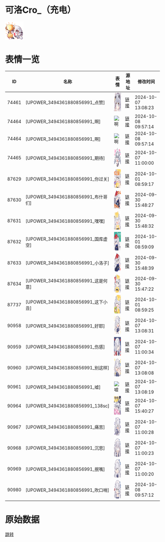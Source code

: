 # 可洛Cro_（充电）

<img src="./cover.png" height="60" alt="cover" />

# 表情一览

|ID|名称|表情|源地址|修改时间|
|----|----|----|----|----|
|74461|[UPOWER_3494361880856991_点赞]|<img src="./pic/074461_%5BUPOWER_3494361880856991_点赞%5D.png" height="60" alt="点赞"/>|[链接](https://i0.hdslb.com/bfs/garb/ad7fb2493e960bde82872cd1b9b58be21cc1129c.png)|2024-10-07 13:08:23|
|74464|[UPOWER_3494361880856991_啊]|<img src="./pic/074464_%5BUPOWER_3494361880856991_啊%5D.png" height="60" alt="啊"/>|[链接](https://i0.hdslb.com/bfs/garb/2f3bd1042d537e0496514c3825fefb799a38b78e.png)|2024-10-08 09:57:14|
|74464|[UPOWER_3494361880856991_啊]|<img src="./pic/074464_%5BUPOWER_3494361880856991_啊%5D.png" height="60" alt="啊"/>|[链接](https://i0.hdslb.com/bfs/garb/2f3bd1042d537e0496514c3825fefb799a38b78e.png)|2024-10-08 09:57:14|
|74465|[UPOWER_3494361880856991_期待]|<img src="./pic/074465_%5BUPOWER_3494361880856991_期待%5D.png" height="60" alt="期待"/>|[链接](https://i0.hdslb.com/bfs/garb/175b1b7c3f3b0fe62b75d17c83b48161efc08ca2.png)|2024-10-07 11:00:00|
|87629|[UPOWER_3494361880856991_你过关]|<img src="./pic/087629_%5BUPOWER_3494361880856991_你过关%5D.png" height="60" alt="你过关"/>|[链接](https://i0.hdslb.com/bfs/garb/6ff34610756a5f9d42115748018b658bcd129f8e.png)|2024-10-01 08:59:17|
|87630|[UPOWER_3494361880856991_布什哥们]|<img src="./pic/087630_%5BUPOWER_3494361880856991_布什哥们%5D.png" height="60" alt="布什哥们"/>|[链接](https://i0.hdslb.com/bfs/garb/bf489ed457c09a65d4ef1ca949bc094a4ea9b8be.png)|2024-09-30 15:48:27|
|87631|[UPOWER_3494361880856991_嘿嘿]|<img src="./pic/087631_%5BUPOWER_3494361880856991_嘿嘿%5D.png" height="60" alt="嘿嘿"/>|[链接](https://i0.hdslb.com/bfs/garb/bfaaa7ff8ede641639ff1e2589e0253903027083.png)|2024-09-30 15:48:32|
|87632|[UPOWER_3494361880856991_国库虚空]|<img src="./pic/087632_%5BUPOWER_3494361880856991_国库虚空%5D.png" height="60" alt="国库虚空"/>|[链接](https://i0.hdslb.com/bfs/garb/971d98e82be44098e7d52df86149174893dc92fd.png)|2024-10-01 08:59:09|
|87633|[UPOWER_3494361880856991_小洛子]|<img src="./pic/087633_%5BUPOWER_3494361880856991_小洛子%5D.png" height="60" alt="小洛子"/>|[链接](https://i0.hdslb.com/bfs/garb/b7829ce7647ebb92be26ac9ba6d4ebf7c2c482ff.png)|2024-09-30 15:48:39|
|87634|[UPOWER_3494361880856991_这是何意]|<img src="./pic/087634_%5BUPOWER_3494361880856991_这是何意%5D.png" height="60" alt="这是何意"/>|[链接](https://i0.hdslb.com/bfs/garb/ddf595fb90abe46c7ca16d7a83430fedd5104940.png)|2024-09-30 15:47:22|
|87737|[UPOWER_3494361880856991_这下小丑]|<img src="./pic/087737_%5BUPOWER_3494361880856991_这下小丑%5D.png" height="60" alt="这下小丑"/>|[链接](https://i0.hdslb.com/bfs/garb/5721c0954fb75ea2f6755e0687e87bfe0e760082.png)|2024-10-01 08:59:25|
|90958|[UPOWER_3494361880856991_好耶]|<img src="./pic/090958_%5BUPOWER_3494361880856991_好耶%5D.png" height="60" alt="好耶"/>|[链接](https://i0.hdslb.com/bfs/garb/685eecac58e2ce8a5d9e9fab2fd5cd5687306688.png)|2024-10-07 13:08:31|
|90959|[UPOWER_3494361880856991_伤感]|<img src="./pic/090959_%5BUPOWER_3494361880856991_伤感%5D.png" height="60" alt="伤感"/>|[链接](https://i0.hdslb.com/bfs/garb/e3989edc39313dbca4f4275489ee0dfd75a4a402.png)|2024-10-07 11:00:34|
|90960|[UPOWER_3494361880856991_别这样]|<img src="./pic/090960_%5BUPOWER_3494361880856991_别这样%5D.png" height="60" alt="别这样"/>|[链接](https://i0.hdslb.com/bfs/garb/232fdc7907128b8593db714c04f6bc0429062e2c.png)|2024-10-07 13:08:08|
|90961|[UPOWER_3494361880856991_嘘]|<img src="./pic/090961_%5BUPOWER_3494361880856991_嘘%5D.png" height="60" alt="嘘"/>|[链接](https://i0.hdslb.com/bfs/garb/9720733644fd60dc6b62908b5eac59b861169cb1.png)|2024-10-07 13:08:19|
|90964|[UPOWER_3494361880856991_138sc]|<img src="./pic/090964_%5BUPOWER_3494361880856991_138sc%5D.png" height="60" alt="138sc"/>|[链接](https://i0.hdslb.com/bfs/garb/ddcd65c26a2cbf362b9c271364828e36186e1925.png)|2024-10-07 15:40:27|
|90967|[UPOWER_3494361880856991_痛苦]|<img src="./pic/090967_%5BUPOWER_3494361880856991_痛苦%5D.png" height="60" alt="痛苦"/>|[链接](https://i0.hdslb.com/bfs/garb/cf484c947899cb695d4923014fc19b0e892ba0cf.png)|2024-10-07 11:00:28|
|90968|[UPOWER_3494361880856991_沉思]|<img src="./pic/090968_%5BUPOWER_3494361880856991_沉思%5D.png" height="60" alt="沉思"/>|[链接](https://i0.hdslb.com/bfs/garb/0ef63e04f96557a7e90fa5f3c80f287fdb4e7b38.png)|2024-10-07 11:00:23|
|90969|[UPOWER_3494361880856991_抿嘴]|<img src="./pic/090969_%5BUPOWER_3494361880856991_抿嘴%5D.png" height="60" alt="抿嘴"/>|[链接](https://i0.hdslb.com/bfs/garb/0c4bb379234871438f3b94d1f3a4110f1281413a.png)|2024-10-07 11:00:20|
|90980|[UPOWER_3494361880856991_吹口哨]|<img src="./pic/090980_%5BUPOWER_3494361880856991_吹口哨%5D.png" height="60" alt="吹口哨"/>|[链接](https://i0.hdslb.com/bfs/garb/503ed67c5d49bfce30c8a2715ebe51f3f2067c39.png)|2024-10-08 09:57:12|

# 原始数据

[跳转](./raw.json)


